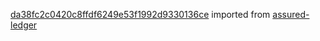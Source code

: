 [da38fc2c0420c8ffdf6249e53f1992d9330136ce](https://github.com/insolar/assured-ledger/commit/da38fc2c0420c8ffdf6249e53f1992d9330136ce) imported from [assured-ledger](https://github.com/insolar/assured-ledger)
